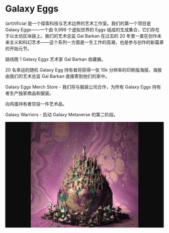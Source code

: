 # Galaxy Eggs

(art)tificial 是一个探索科技与艺术边界的艺术工作室。我们的第一个项目是 Galaxy Eggs——一个由 9,999 个虚拟世界的 Eggs 组成的生成集合，它们存在于以太坊区块链上。我们的艺术总监 Gal Barkan 在过去的 20 年里一直在创作未来主义和科幻艺术——这个系列一方面是一生工作的高潮，也是参与创作的新篇章的开始元节。

路线图 1
Galaxy Eggs 艺术家 Gal Barkan 收藏展。

20 名幸运的随机 Galaxy Egg 持有者将获得一张 10k 分辨率的印刷版海报，海报由我们的艺术总监 Gal Barkan 直接寄到他们的家中。

Galaxy Eggs Merch Store - 我们将与服装公司合作，为所有 Galaxy Eggs 持有者生产独家商品和服装。

向鸡蛋持有者空投一件艺术品。

Galaxy Warriors - 启动 Galaxy Metaverse 的第二阶段。

![galaxyeggs-dapp-collectibles-ethereum-image2_769566aa898005f513d434757283cdf6](galaxyeggs-dapp-collectibles-ethereum-image2_769566aa898005f513d434757283cdf6.png)

